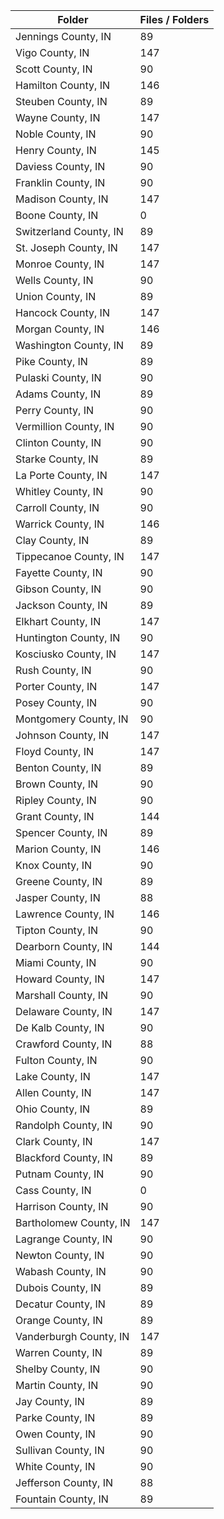 | Folder                 |   Files / Folders |
|------------------------|-------------------|
| Jennings County, IN    |                89 |
| Vigo County, IN        |               147 |
| Scott County, IN       |                90 |
| Hamilton County, IN    |               146 |
| Steuben County, IN     |                89 |
| Wayne County, IN       |               147 |
| Noble County, IN       |                90 |
| Henry County, IN       |               145 |
| Daviess County, IN     |                90 |
| Franklin County, IN    |                90 |
| Madison County, IN     |               147 |
| Boone County, IN       |                 0 |
| Switzerland County, IN |                89 |
| St. Joseph County, IN  |               147 |
| Monroe County, IN      |               147 |
| Wells County, IN       |                90 |
| Union County, IN       |                89 |
| Hancock County, IN     |               147 |
| Morgan County, IN      |               146 |
| Washington County, IN  |                89 |
| Pike County, IN        |                89 |
| Pulaski County, IN     |                90 |
| Adams County, IN       |                89 |
| Perry County, IN       |                90 |
| Vermillion County, IN  |                90 |
| Clinton County, IN     |                90 |
| Starke County, IN      |                89 |
| La Porte County, IN    |               147 |
| Whitley County, IN     |                90 |
| Carroll County, IN     |                90 |
| Warrick County, IN     |               146 |
| Clay County, IN        |                89 |
| Tippecanoe County, IN  |               147 |
| Fayette County, IN     |                90 |
| Gibson County, IN      |                90 |
| Jackson County, IN     |                89 |
| Elkhart County, IN     |               147 |
| Huntington County, IN  |                90 |
| Kosciusko County, IN   |               147 |
| Rush County, IN        |                90 |
| Porter County, IN      |               147 |
| Posey County, IN       |                90 |
| Montgomery County, IN  |                90 |
| Johnson County, IN     |               147 |
| Floyd County, IN       |               147 |
| Benton County, IN      |                89 |
| Brown County, IN       |                90 |
| Ripley County, IN      |                90 |
| Grant County, IN       |               144 |
| Spencer County, IN     |                89 |
| Marion County, IN      |               146 |
| Knox County, IN        |                90 |
| Greene County, IN      |                89 |
| Jasper County, IN      |                88 |
| Lawrence County, IN    |               146 |
| Tipton County, IN      |                90 |
| Dearborn County, IN    |               144 |
| Miami County, IN       |                90 |
| Howard County, IN      |               147 |
| Marshall County, IN    |                90 |
| Delaware County, IN    |               147 |
| De Kalb County, IN     |                90 |
| Crawford County, IN    |                88 |
| Fulton County, IN      |                90 |
| Lake County, IN        |               147 |
| Allen County, IN       |               147 |
| Ohio County, IN        |                89 |
| Randolph County, IN    |                90 |
| Clark County, IN       |               147 |
| Blackford County, IN   |                89 |
| Putnam County, IN      |                90 |
| Cass County, IN        |                 0 |
| Harrison County, IN    |                90 |
| Bartholomew County, IN |               147 |
| Lagrange County, IN    |                90 |
| Newton County, IN      |                90 |
| Wabash County, IN      |                90 |
| Dubois County, IN      |                89 |
| Decatur County, IN     |                89 |
| Orange County, IN      |                89 |
| Vanderburgh County, IN |               147 |
| Warren County, IN      |                89 |
| Shelby County, IN      |                90 |
| Martin County, IN      |                90 |
| Jay County, IN         |                89 |
| Parke County, IN       |                89 |
| Owen County, IN        |                90 |
| Sullivan County, IN    |                90 |
| White County, IN       |                90 |
| Jefferson County, IN   |                88 |
| Fountain County, IN    |                89 |